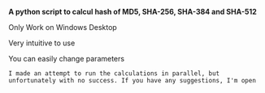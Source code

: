 **A python script to calcul hash of MD5, SHA-256, SHA-384 and SHA-512**

Only Work on Windows Desktop

Very intuitive to use

You can easily change parameters

``I made an attempt to run the calculations in parallel, but unfortunately with no success. If you have any suggestions, I'm open``
